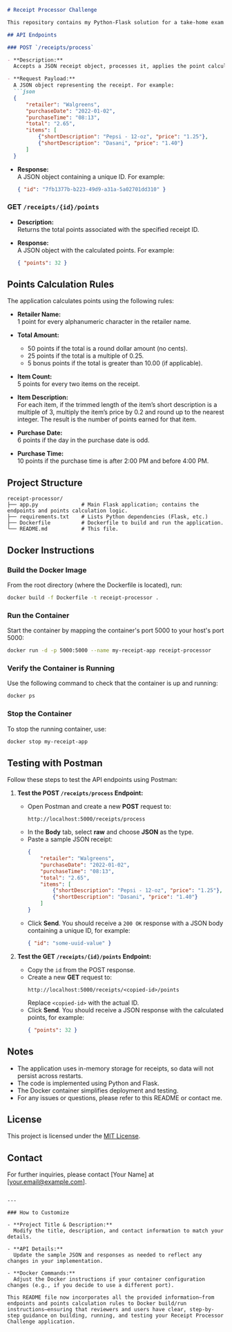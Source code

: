 
```markdown
# Receipt Processor Challenge

This repository contains my Python-Flask solution for a take-home exam from Fetch Rewards. The application processes receipts, calculates points based on a set of rules, and exposes two API endpoints. The project is containerized using Docker for easy deployment and testing.

## API Endpoints

### POST `/receipts/process`

- **Description:**  
  Accepts a JSON receipt object, processes it, applies the point calculation rules, and returns a unique ID that represents the processed receipt.

- **Request Payload:**  
  A JSON object representing the receipt. For example:
  ```json
  {
      "retailer": "Walgreens",
      "purchaseDate": "2022-01-02",
      "purchaseTime": "08:13",
      "total": "2.65",
      "items": [
          {"shortDescription": "Pepsi - 12-oz", "price": "1.25"},
          {"shortDescription": "Dasani", "price": "1.40"}
      ]
  }
  ```

- **Response:**  
  A JSON object containing a unique ID. For example:
  ```json
  { "id": "7fb1377b-b223-49d9-a31a-5a02701dd310" }
  ```

### GET `/receipts/{id}/points`

- **Description:**  
  Returns the total points associated with the specified receipt ID.

- **Response:**  
  A JSON object with the calculated points. For example:
  ```json
  { "points": 32 }
  ```

## Points Calculation Rules

The application calculates points using the following rules:

- **Retailer Name:**  
  1 point for every alphanumeric character in the retailer name.

- **Total Amount:**  
  - 50 points if the total is a round dollar amount (no cents).  
  - 25 points if the total is a multiple of 0.25.  
  - 5 bonus points if the total is greater than 10.00 (if applicable).

- **Item Count:**  
  5 points for every two items on the receipt.

- **Item Description:**  
  For each item, if the trimmed length of the item’s short description is a multiple of 3, multiply the item’s price by 0.2 and round up to the nearest integer. The result is the number of points earned for that item.

- **Purchase Date:**  
  6 points if the day in the purchase date is odd.

- **Purchase Time:**  
  10 points if the purchase time is after 2:00 PM and before 4:00 PM.

## Project Structure

```
receipt-processor/
├── app.py              # Main Flask application; contains the endpoints and points calculation logic.
├── requirements.txt    # Lists Python dependencies (Flask, etc.)
├── Dockerfile          # Dockerfile to build and run the application.
└── README.md           # This file.
```

## Docker Instructions

### Build the Docker Image

From the root directory (where the Dockerfile is located), run:

```bash
docker build -f Dockerfile -t receipt-processor .
```

### Run the Container

Start the container by mapping the container's port 5000 to your host's port 5000:

```bash
docker run -d -p 5000:5000 --name my-receipt-app receipt-processor
```

### Verify the Container is Running

Use the following command to check that the container is up and running:

```bash
docker ps
```

### Stop the Container

To stop the running container, use:

```bash
docker stop my-receipt-app
```

## Testing with Postman

Follow these steps to test the API endpoints using Postman:

1. **Test the POST `/receipts/process` Endpoint:**

   - Open Postman and create a new **POST** request to:
     ```
     http://localhost:5000/receipts/process
     ```
   - In the **Body** tab, select **raw** and choose **JSON** as the type.
   - Paste a sample JSON receipt:
     ```json
     {
         "retailer": "Walgreens",
         "purchaseDate": "2022-01-02",
         "purchaseTime": "08:13",
         "total": "2.65",
         "items": [
             {"shortDescription": "Pepsi - 12-oz", "price": "1.25"},
             {"shortDescription": "Dasani", "price": "1.40"}
         ]
     }
     ```
   - Click **Send**. You should receive a `200 OK` response with a JSON body containing a unique ID, for example:
     ```json
     { "id": "some-uuid-value" }
     ```

2. **Test the GET `/receipts/{id}/points` Endpoint:**

   - Copy the `id` from the POST response.
   - Create a new **GET** request to:
     ```
     http://localhost:5000/receipts/<copied-id>/points
     ```
     Replace `<copied-id>` with the actual ID.
   - Click **Send**. You should receive a JSON response with the calculated points, for example:
     ```json
     { "points": 32 }
     ```

## Notes

- The application uses in-memory storage for receipts, so data will not persist across restarts.
- The code is implemented using Python and Flask.
- The Docker container simplifies deployment and testing.
- For any issues or questions, please refer to this README or contact me.

## License

This project is licensed under the [MIT License](LICENSE).

## Contact

For further inquiries, please contact [Your Name] at [your.email@example.com].
```

---

### How to Customize

- **Project Title & Description:**  
  Modify the title, description, and contact information to match your details.

- **API Details:**  
  Update the sample JSON and responses as needed to reflect any changes in your implementation.

- **Docker Commands:**  
  Adjust the Docker instructions if your container configuration changes (e.g., if you decide to use a different port).

This README file now incorporates all the provided information—from endpoints and points calculation rules to Docker build/run instructions—ensuring that reviewers and users have clear, step-by-step guidance on building, running, and testing your Receipt Processor Challenge application.